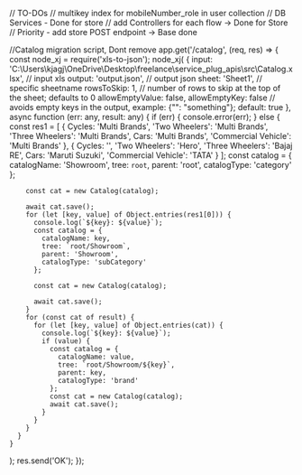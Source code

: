 // TO-DOs
// multikey index for mobileNumber_role in user collection
// DB Services - Done for store
// add Controllers for each flow -> Done for Store
// Priority - add store POST endpoint -> Base done


 

//Catalog migration script, Dont remove
app.get('/catalog', (req, res) => {
  const node_xj = require('xls-to-json');
  node_xj(
    {
      input:
        'C:\\Users\\kjagj\\OneDrive\\Desktop\\freelance\\service_plug_apis\\src\\Catalog.xlsx', // input xls
      output: 'output.json', // output json
      sheet: 'Sheet1', // specific sheetname
      rowsToSkip: 1, // number of rows to skip at the top of the sheet; defaults to 0
      allowEmptyValue: false,
      allowEmptyKey: false // avoids empty keys in the output, example: {"": "something"}; default: true
    },
    async function (err: any, result: any) {
      if (err) {
        console.error(err);
      } else {
        const res1 = [
          {
            Cycles: 'Multi Brands',
            'Two Wheelers': 'Multi Brands',
            'Three Wheelers': 'Multi Brands',
            Cars: 'Multi Brands',
            'Commercial Vehicle': 'Multi Brands'
          },
          {
            Cycles: '',
            'Two Wheelers': 'Hero',
            'Three Wheelers': 'Bajaj RE',
            Cars: 'Maruti Suzuki',
            'Commercial Vehicle': 'TATA'
          }
        ];
        const catalog = {
          catalogName: 'Showroom',
          tree: `root`,
          parent: 'root',
          catalogType: 'category'
        };

        const cat = new Catalog(catalog);

        await cat.save();
        for (let [key, value] of Object.entries(res1[0])) {
          console.log(`${key}: ${value}`);
          const catalog = {
            catalogName: key,
            tree: `root/Showroom`,
            parent: 'Showroom',
            catalogType: 'subCategory'
          };

          const cat = new Catalog(catalog);

          await cat.save();
        }
        for (const cat of result) {
          for (let [key, value] of Object.entries(cat)) {
            console.log(`${key}: ${value}`);
            if (value) {
              const catalog = {
                catalogName: value,
                tree: `root/Showroom/${key}`,
                parent: key,
                catalogType: 'brand'
              };
              const cat = new Catalog(catalog);
              await cat.save();
            }
          }
        }
      }
    }
  );
  res.send('OK');
});